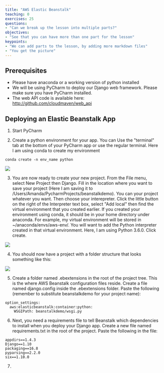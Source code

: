 ```yaml
---
title: "AWS Elastic Beanstalk"
teaching: 0
exercises: 25
questions:
- "Can we break up the lesson into multiple parts?"
objectives:
- "See that you can have more than one part for the lesson"
keypoints:
- "We can add parts to the lesson, by adding more markdown files"
- "You get the picture"
---
```

## Prerequisites
- Please have anaconda or a working version of python installed 
- We will be using PyCharm to deploy our Django web framework. Please make sure you have PyCharm installed. 
- The web API code is available here: http://github.com/cloudmaven/web_api

## Deploying an Elastic Beanstalk App

1. Start PyCharm 

2. Create a python environment for your app. You can Use the "terminal" tab at the bottom of your PyCharm app or use the regular terminal. Here I am using conda to create my environment

```
conda create -n env_name python
```
![](/cloud101_webframework/fig/02-elasticbeanstalk-0001.png)

3. You are now ready to create your new project. From the File menu, select New Project then Django. Fill in the location where you want to save your project (Here I am saving it to /Users/Amanda/PycharmProjects/beanstalkdemo). You can your project whatever you want. Then choose your interepreter. Click the little button on the right of the Interpreter text box, select "Add local" then find the virtual environment that you created earlier. If you created your environment using conda, it should be in your home directory under anaconda. For example, my virtual environment will be stored in ~/anaconda/envs/aws-env/. You will want to add the Python interpreter created in that virtual environment. Here, I am using Python 3.6.0. Click create.

![](/cloud101_webframework/fig/02-elasticbeanstalk-0002.png)

4. You should now have a project with a folder structure that looks something like this:

![](/cloud101_webframework/fig/02-elasticbeanstalk-0003.png)

5. Create a folder named .ebextensions in the root of the project tree. This is the where AWS Beanstalk configuration files reside. Create a file named django.config inside the .ebextensions folder. Paste the following (remember to substitute beanstalkdemo for your project name):

~~~
option_settings:
  aws:elasticbeanstalk:container:python:
    WSGIPath: beanstalkdemo/wsgi.py
~~~

6. Next, you need a requirements file to tell Beanstalk which dependencies to install when you deploy your Django app. Create a new file named requirements.txt in the root of the project. Paste the following in the file:

~~~
appdirs==1.4.3
Django==1.10
packaging==16.8
pyparsing==2.2.0
six==1.10.0
~~~

7. 

